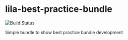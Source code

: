 lila-best-practice-bundle
=========================

[![Build Status](https://secure.travis-ci.org/LilaConcepts/lila-best-practice-bundle.png?branch=master)](http://travis-ci.org/LilaConcepts/lila-best-practice-bundle)

Simple bundle to show best practice bundle development
